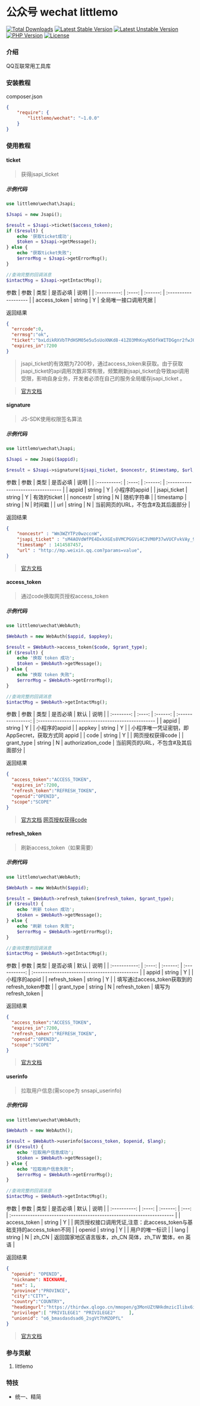
公众号 wechat littlemo  
===============

[![Total Downloads](https://poser.pugx.org/littlemo/wechat/downloads)](https://packagist.org/packages/littlemo/wechat)
[![Latest Stable Version](https://poser.pugx.org/littlemo/wechat/v/stable)](https://packagist.org/packages/littlemo/wechat)
[![Latest Unstable Version](https://poser.pugx.org/littlemo/wechat/v/unstable)](https://packagist.org/packages/littlemo/wechat)
[![PHP Version](https://img.shields.io/badge/php-%3E%3D7.0-8892BF.svg)](http://www.php.net/)
[![License](https://poser.pugx.org/littlemo/wechat/license)](https://packagist.org/packages/littlemo/wechat)

### 介绍
QQ互联常用工具库

### 安装教程

composer.json
```json
{
    "require": {
        "littlemo/wechat": "~1.0.0"
    }
}
```
### 使用教程

#### ticket

> 获得jsapi_ticket


##### 示例代码


```php
use littlemo\wechat\Jsapi;

$Jsapi = new Jsapi();

$result = $Jsapi->ticket($access_token);
if ($result) {
    echo '获取ticket成功';
    $token = $Jsapi->getMessage();
} else {
    echo "获取ticket失败";
    $errorMsg = $Jsapi->getErrorMsg();
}

//查询完整的回调消息
$intactMsg = $Jsapi->getIntactMsg();


```

参数
|     参数     |  类型  | 是否必填 | 说明                 |
| :----------: | :----: | :------: | :------------------- |
| access_token | string |    Y     | 全局唯一接口调用凭据 |

返回结果
```json
{
  "errcode":0,
  "errmsg":"ok",
  "ticket":"bxLdikRXVbTPdHSM05e5u5sUoXNKd8-41ZO3MhKoyN5OfkWITDGgnr2fwJ0m9E8NYzWKVZvdVtaUgWvsdshFKA",
  "expires_in":7200
}
```

>jsapi_ticket的有效期为7200秒，通过access_token来获取。由于获取jsapi_ticket的api调用次数非常有限，频繁刷新jsapi_ticket会导致api调用受限，影响自身业务，开发者必须在自己的服务全局缓存jsapi_ticket 。

> [官方文档](https://developers.weixin.qq.com/doc/offiaccount/OA_Web_Apps/JS-SDK.html#62)


#### signature

> JS-SDK使用权限签名算法

##### 示例代码


```php
use littlemo\wechat\Jsapi;

$Jsapi = new Jsapi($appid);

$result = $Jsapi->signature($jsapi_ticket, $noncestr, $timestamp, $url, $appid )


```

参数
|     参数     |  类型  | 是否必填 | 说明                               |
| :----------: | :----: | :------: | :--------------------------------- |
|    appid     | string |    Y     | 小程序的appid                      |
| jsapi_ticket | string |    Y     | 有效的ticket                       |
|   noncestr   | string |    N     | 随机字符串                         |
|  timestamp   | string |    N     | 时间戳                             |
|     url      | string |    N     | 当前网页的URL，不包含#及其后面部分 |

返回结果

```json
{
    "noncestr" : "Wm3WZYTPz0wzccnW",
    "jsapi_ticket" : "sM4AOVdWfPE4DxkXGEs8VMCPGGVi4C3VM0P37wVUCFvkVAy_90u5h9nbSlYy3-Sl-HhTdfl2fzFy1AOcHKP7qg",
    "timestamp" : 1414587457,
    "url" : "http://mp.weixin.qq.com?params=value",
}

```

> [官方文档](https://developers.weixin.qq.com/doc/offiaccount/OA_Web_Apps/JS-SDK.html#62)

#### access_token

> 通过code换取网页授权access_token

##### 示例代码


```php
use littlemo\wechat\WebAuth;

$WebAuth = new WebAuth($appid, $appkey);

$result = $WebAuth->access_token($code, $grant_type);
if ($result) {
    echo '换取 token 成功';
    $token = $WebAuth->getMessage();
} else {
    echo "换取 token 失败";
    $errorMsg = $WebAuth->getErrorMsg();
}

//查询完整的回调消息
$intactMsg = $WebAuth->getIntactMsg();


```

参数
|    参数    |  类型  | 是否必填 |        默认        | 说明                                               |
| :--------: | :----: | :------: | :----------------: | :------------------------------------------------- |
|   appid    | string |    Y     |                    | 小程序的appid                                      |
|   appkey   | string |    Y     |                    | 小程序唯一凭证密钥，即 AppSecret，获取方式同 appid |
|    code    | string |    Y     |                    | 网页授权获得code                                   |
| grant_type | string |    N     | authorization_code | 当前网页的URL，不包含#及其后面部分                 |

返回结果

```json
{
  "access_token":"ACCESS_TOKEN",
  "expires_in":7200,
  "refresh_token":"REFRESH_TOKEN",
  "openid":"OPENID",
  "scope":"SCOPE" 
}
```


> [官方文档](https://developers.weixin.qq.com/doc/offiaccount/OA_Web_Apps/Wechat_webpage_authorization.html#1)
> [网页授权获得code](https://developers.weixin.qq.com/doc/offiaccount/OA_Web_Apps/Wechat_webpage_authorization.html#0) 

#### refresh_token

> 刷新access_token（如果需要）

##### 示例代码


```php
use littlemo\wechat\WebAuth;

$WebAuth = new WebAuth($appid);

$result = $WebAuth->refresh_token($refresh_token, $grant_type);
if ($result) {
    echo '刷新 token 成功';
    $token = $WebAuth->getMessage();
} else {
    echo "刷新 token 失败";
    $errorMsg = $WebAuth->getErrorMsg();
}

//查询完整的回调消息
$intactMsg = $WebAuth->getIntactMsg();


```

参数
|     参数      |  类型  | 是否必填 |     默认      | 说明                                          |
| :-----------: | :----: | :------: | :-----------: | :-------------------------------------------- |
|     appid     | string |    Y     |               | 小程序的appid                                 |
| refresh_token | string |    Y     |               | 填写通过access_token获取到的refresh_token参数 |
|  grant_type   | string |    N     | refresh_token | 填写为refresh_token                           |

返回结果

```json
{ 
  "access_token":"ACCESS_TOKEN",
  "expires_in":7200,
  "refresh_token":"REFRESH_TOKEN",
  "openid":"OPENID",
  "scope":"SCOPE" 
}
```


> [官方文档](https://developers.weixin.qq.com/doc/offiaccount/OA_Web_Apps/Wechat_webpage_authorization.html#2)

#### userinfo

> 拉取用户信息(需scope为 snsapi_userinfo)

##### 示例代码


```php
use littlemo\wechat\WebAuth;

$WebAuth = new WebAuth();

$result = $WebAuth->userinfo($access_token, $openid, $lang);
if ($result) {
    echo '拉取用户信息成功';
    $token = $WebAuth->getMessage();
} else {
    echo "拉取用户信息失败";
    $errorMsg = $WebAuth->getErrorMsg();
}

//查询完整的回调消息
$intactMsg = $WebAuth->getIntactMsg();


```

参数
|     参数     |  类型  | 是否必填 | 默认  | 说明                                                                  |
| :----------: | :----: | :------: | :---: | :-------------------------------------------------------------------- |
| access_token | string |    Y     |       | 网页授权接口调用凭证,注意：此access_token与基础支持的access_token不同 |
|    openid    | string |    Y     |       | 用户的唯一标识                                                        |
|     lang     | string |    N     | zh_CN | 返回国家地区语言版本，zh_CN 简体，zh_TW 繁体，en 英语                 |

返回结果

```json
{   
  "openid": "OPENID",
  "nickname": NICKNAME,
  "sex": 1,
  "province":"PROVINCE",
  "city":"CITY",
  "country":"COUNTRY",
  "headimgurl":"https://thirdwx.qlogo.cn/mmopen/g3MonUZtNHkdmzicIlibx6iaFqAc56vxLSUfpb6n5WKSYVY0ChQKkiaJSgQ1dZuTOgvLLrhJbERQQ4eMsv84eavHiaiceqxibJxCfHe/46",
  "privilege":[ "PRIVILEGE1" "PRIVILEGE2"     ],
  "unionid": "o6_bmasdasdsad6_2sgVt7hMZOPfL"
}
```


> [官方文档](https://developers.weixin.qq.com/doc/offiaccount/OA_Web_Apps/Wechat_webpage_authorization.html#3)


### 参与贡献

1.  littlemo


### 特技

- 统一、精简
